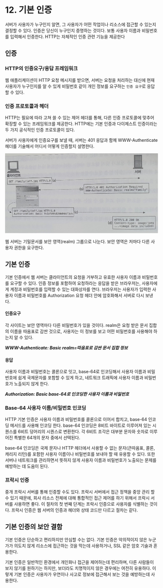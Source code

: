 # 12. 기본 인증

서버가 사용자가 누구인지 알면, 그 사용자가 어떤 작업이나 리소스에 접근할 수 있는지 결정할 수 있다. 인증은 당신이 누구인지 증명하는 것이다. 보통 사용자 이름과 비밀번호를 입력해서 인증한다. HTTP는 자체적인 인증 관련 기능을 제공한다

## 인증

### HTTP의 인증요구/응답 프레임워크

웹 애플리케이션이 HTTP 요청 메시지를 받으면, 서버는 요청을 처리하는 대신에 현재 사용자가 누구인지를 알 수 있게 비밀번호 같이 개인 정보를 요구하는 `인증 요구`로 응답할 수 있다.

### 인증 프로토콜과 헤더

HTTP는 필요에 따라 고쳐 쓸 수 있는 제어 헤더를 통해, 다른 인증 프로토콜에 맞추어 확장할 수 있는 프레임워크를 제공한다. HTTP에는 기본 인증과 다이제스트 인증이라는 두 가지 공식적인 인증 프로토콜이 있다.

서버가 사용자에게 인증요구를 보낼 때, 서버는 401 응답과 함께 WWW-Authenticate 헤더를 기술해서 어디서 어떻게 인증할지 설명한다.

![](../../.gitbook/assets/kakaotalk_photo_2020-08-17-21-53-31.jpeg)

웹 서버는 기밀문서를 보안 영역\(realm\) 그룹으로 나눈다. 보안 영역은 저마다 다른 사용자 권한을 요구한다.

## 기본 인증

기본 인증에서 웹 서버는 클라이언트의 요청을 거부하고 유효한 사용자 이름과 비밀번호를 요구할 수 있다. 인증 정보를 포함하여 요청하라는 응답을 받은 브라우저는, 사용자에게 계정과 비밀번호를 입력할 수 있는 대화상자를 연다. 브라우저는 사용자가 입력한 사용자 이름과 비밀번호를 Authorization 요청 헤더 안에 암호화해서 서버로 다시 보낸다.

#### 인증요구

각 사이트는 보안 영역마다 다른 비밀번호가 있을 것이다. realm은 요청 받은 문서 집합의 이름을 따옴표로 감싼 것으로, 사용자는 이 정보를 보고 어떤 비밀번호를 사용해야 하는지 알 수 있다.

_**WWW-Authenticate: Basic realm=따옴표로 감싼 문서 집합 정보**_

#### 응답

사용자 이름과 비밀번호는 콜론으로 잇고, base-64로 인코딩해서 사용자 이름과 비밀번호에 쉽게 국제문자를 포함할 수 있게 하고, 네트워크 트래픽에 사용자 이름과 비밀번호가 노출되지 않게 한다.

_**Authorization: Basic base-64로 인코딩한 사용자 이름과 비밀번호**_

### Base-64 사용자 이름/비밀번호 인코딩

HTTP 기본 인증은 사용자 이름과 비밀번호를 콜론으로 이어서 합치고, base-64 인코딩 메서드를 사용해 인코딩 한다. base-64 인코딩은 8비트 바이트로 이루어져 있는 시퀀스를 6비트 덩어리의 시퀀스로 변환한다. 각 6비트 조각은 대부분 문자와 숫자로 이루어진 특별한 64개의 문자 중에서 선택된다.

base-64 인코딩은 국제 문자나 HTTP 헤더에서 사용할 수 없는 문자\(큰따옴표, 콜론, 캐리지 리턴\)를 포함한 사용자 이름이나 비밀번호를 보내야 할 때 유용할 수 있다. 또한 서버나 네트워크를 관리하면서 뜻하지 않게 사용자 이름과 비밀번호가 노출되는 문제를 예방하는 데 도움이 된다.

### 프락시 인증

중개 프락시 서버를 통해 인증할 수도 있다. 프락시 서버에서 접근 정책을 중앙 관리 할 수 있기 때문에, 회사 리소스 전체에 대해 통합적인 접근 제어를 하기 위해서 프락시 서버를 사용하면 좋다. 이 절차의 첫 번째 단계는 프락시 인증으로 사용자를 식별하는 것이다. 프락시 인증은 웹 서버의 인증과 헤더와 상태 코드만 다르고 절차는 같다.

## 기본 인증의 보안 결함

기본 인증은 단순하고 편리하지만 안심할 수는 없다. 기본 인증은 악의적이지 않은 누군가가 의도치 않게 리소스에 접근하는 것을 막는데 사용하거나, SSL 같은 암호 기술과 혼용한다.

기본 인증은 일반적인 환경에서 개인화나 접근을 제어하는데 편리하며, 다른 사람들이 보지 않기를 원하기는 하지만, 보더라도 치명적이지 않은 경우에는 여전히 유용하다. 이렇게 기본 인증은 사용자가 우연이나 사고로 정보에 접근해서 보는 것을 예방하는데 사용한다.

